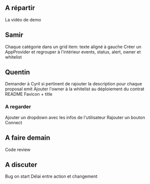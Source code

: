 ## A répartir

La vidéo de demo

## Samir

Chaque catégorie dans un grid item: texte aligné à gauche
Créer un AppProvider et regrouper à l'intérieur events, status, alert, owner et whitelist

## Quentin

Demander à Cyril si pertinent de rajouter la description pour chaque proposal emit
Ajouter l'owner à la whitelist au déploiement du contrat
README
Favicon + title

### A regarder

Ajouter un dropdown avec les infos de l'utilisateur
Rajouter un bouton Connect

## A faire demain

Code review

## A discuter

Bug on start
Délai entre action et changement

